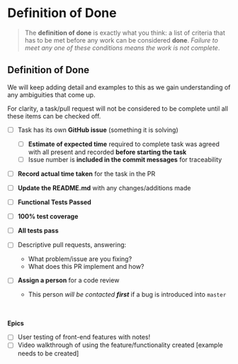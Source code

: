 # Definition of Done

>The **definition of done** is exactly what you think: a list of criteria that has to be met before any work can be considered **done**. _Failure to meet any one of these conditions means the work is not complete_.

## Definition of Done
We will keep adding detail and examples to this as we gain understanding of any ambiguities that come up.

For clarity, a task/pull request will not be considered to be complete until all these items can be checked off.
* [ ] Task has its own **GitHub issue** (something it is solving)
  * [ ] **Estimate of expected time** required to complete task was agreed with all present and recorded **before starting the task**
  * [ ] Issue number is **included in the commit messages** for traceability
* [ ] **Record actual time taken** for the task in the PR
* [ ] **Update the README.md** with any changes/additions made  
* [ ] **Functional Tests Passed**
* [ ] **100% test coverage**
* [ ] **All tests pass**    


* [ ] Descriptive pull requests, answering:
  + What problem/issue are you fixing?
  + What does this PR implement and how?


* [ ] **Assign a person** for a code review
  + This person _will be contacted **first**_ if a bug is introduced into `master`

  <br/>  
  <br/>
**Epics**  
* [ ] User testing of front-end features with notes!
* [ ] Video walkthrough of using the feature/functionality created [example needs to be created]
